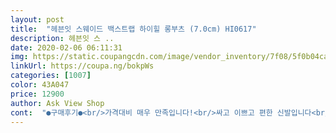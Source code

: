 ```yaml
---
layout: post 
title:  "헤븐잇 스웨이드 백스트랩 하이힐 롱부츠 (7.0cm) HI0617" 
description: 헤븐잇 스 ..
date: 2020-02-06 06:11:31 
img: https://static.coupangcdn.com/image/vendor_inventory/7f08/5f0b04ca2f29435bd42855afada0871f2fa1fe9b39c9ce0dd7a3e5fb436f.jpg 
linkUrl: https://coupa.ng/bokpWs 
categories: [1007] 
color: 43A047 
price: 12900 
author: Ask View Shop 
cont:  "●구매후기●<br/>가격대비 매우 만족입니다!<br/>싸고 이쁘고 편한 신발입니다<br/>예쁘게 달 신을게요 ㅎㅎㅎ<br/>잘 흘러내리지 않고 굽도 두꺼워 오래걸어도  다리가 피곤하지 않습니다(양말 신고 신으세요)<br/>크지도 작지도 않고 사이즈도 딱 맞아서 너무 좋아요<br/>하루신엇는데 바로뒤에 뒷굽이날라갓네요.<br/>, 이쁘긴햇는데ㅜㅜ<br/>" 
---
```

